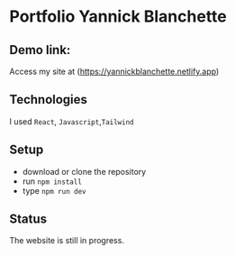 # Portfolio Yannick Blanchette

## Demo link:
Access my site at (https://yannickblanchette.netlify.app)

## Technologies
I used `React`, `Javascript`,`Tailwind`

## Setup
- download or clone the repository
- run `npm install`
- type `npm run dev`

## Status
The website is still in progress.
